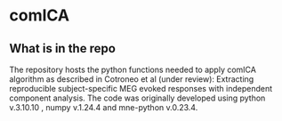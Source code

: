 # comICA 
## What is in the repo
The repository hosts the python functions needed to apply comICA algorithm as described in Cotroneo et al (under review): Extracting reproducible subject-specific MEG evoked responses with independent component analysis.
The code was originally developed using python v.3.10.10 , numpy v.1.24.4 and mne-python v.0.23.4.
